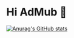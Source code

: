 # Hi AdMub 👋

[![Anurag's GitHub stats](https://github-readme-stats.vercel.app/api?username=AdMub)](https://github.com/AdMub/github-readme-stats)
